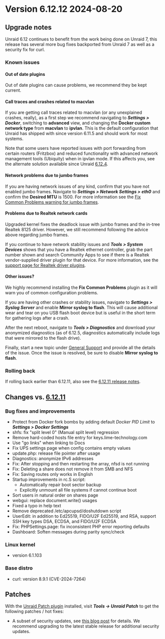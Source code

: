 # Version 6.12.12 2024-08-20

## Upgrade notes

Unraid 6.12 continues to benefit from the work being done on Unraid 7, this release has several more bug fixes backported
from Unraid 7 as well as a security fix for curl.

### Known issues

#### Out of date plugins

Out of date plugins can cause problems, we recommend they be kept current.

#### Call traces and crashes related to macvlan

If you are getting call traces related to macvlan (or any unexplained crashes, really), as a first step
we recommend navigating to ***Settings > Docker***, switching to **advanced** view, and changing
the **Docker custom network type** from **macvlan** to **ipvlan**. This is the default configuration
that Unraid has shipped with since version 6.11.5 and should work for most systems.

Note that some users have reported issues with port forwarding from certain routers (Fritzbox) and reduced
functionality with advanced network management tools (Ubiquity) when in ipvlan mode. If this affects you,
see the alternate solution available since Unraid [6.12.4](6.12.4.md#fix-for-macvlan-call-traces).

#### Network problems due to jumbo frames

If you are having network issues of any kind, confirm that you have not enabled jumbo frames.
Navigate to ***Settings > Network Settings > eth0*** and confirm the **Desired MTU** is 1500.
For more information see the [Fix Common Problems warning for jumbo frames](https://forums.unraid.net/topic/120220-fix-common-problems-more-information/page/2/#comment-1167702).

#### Problems due to Realtek network cards

Upgraded kernel fixes the deadlock issue with jumbo frames and the in-tree Realtek 8125 driver. However, we
still recommend following the advice above regarding jumbo frames.

If you continue to have network stability issues and ***Tools > System Devices*** shows that you have a Realtek ethernet controller,
grab the part number shown and search Community Apps to see if there is a Realtek vendor-supplied driver plugin for that device.
For more information, see the [support page for Realtek driver plugins](https://forums.unraid.net/topic/141349-plugin-realtek-r8125-r8168-and-r81526-drivers/).

#### Other issues?

We highly recommend installing the **Fix Common Problems** plugin as it will warn you of common configuration problems.

If you are having other crashes or stability issues, navigate to ***Settings > Syslog Server*** and
enable **Mirror syslog to flash**. This will cause additional wear and tear on you USB flash boot device but is
useful in the short term for gathering logs after a crash.

After the next reboot, navigate to ***Tools > Diagnostics*** and download your anonymized diagnostics (as of 6.12.5,
diagnostics automatically include logs that were mirrored to the flash drive).

Finally, start a new topic under [General Support](https://forums.unraid.net/forum/55-general-support/) and provide all the
details of the issue. Once the issue is resolved, be sure to disable **Mirror syslog to flash**.

### Rolling back

If rolling back earlier than 6.12.11, also see the [6.12.11 release notes](6.12.11.md#rolling-back).

## Changes vs. [6.12.11](6.12.11.md)

### Bug fixes and improvements

* Protect from Docker fork bombs by adding default *Docker PID Limit* to ***Settings > Docker Settings***
* shfs: fix "split level 0" (Manual split level) regression
* Remove hard-coded hosts file entry for keys.lime-technology.com
* Use "go links" when linking to Docs
* Fix UPS settings page when config contains empty values
* update.php: release file pointer after usage
* Diagnostics: anonymize IPv6 addresses
* Fix: After stopping and then restarting the array, nfsd is not running
* Fix: Deleting a share does not remove it from SMB and NFS
* Fix: Saving routes only works in English
* Startup improvements in rc.S script:
  * Automatically repair boot sector backup
  * Explicitly unmount all file systems if cannot continue boot
* Sort users in natural order on shares page
* webgui: replace document.write() usages
* Fixed a typo in help text
* Remove deprecated /etc/apcupsd/doshutdown script
* UserEdit: in addition to Ed25519, FIDO/U2F Ed25519, and RSA, support SSH key types DSA, ECDSA, and FIDO/U2F ECDSA
* Fix: PHPSettings.page:  fix inconsistent PHP error reporting defaults
* Dashboard: Soften messages during parity sync/check

### Linux kernel

* version 6.1.103

### Base distro

* curl: version 8.9.1 (CVE-2024-7264)

## Patches

With the [Unraid Patch plugin](https://forums.unraid.net/topic/185560-unraid-patch-plugin/) installed, visit ***Tools → Unraid Patch*** to get the following patches / hot fixes:

- A subset of security updates, see [this blog post](https://unraid.net/blog/cvd) for details. We recommend upgrading to the latest stable release for additional security updates.
